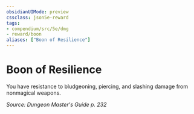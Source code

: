 ```yaml
---
obsidianUIMode: preview
cssclass: json5e-reward
tags:
- compendium/src/5e/dmg
- reward/boon
aliases: ["Boon of Resilience"]
---
```

# Boon of Resilience

You have resistance to bludgeoning, piercing, and slashing damage from nonmagical weapons.

*Source: Dungeon Master's Guide p. 232*